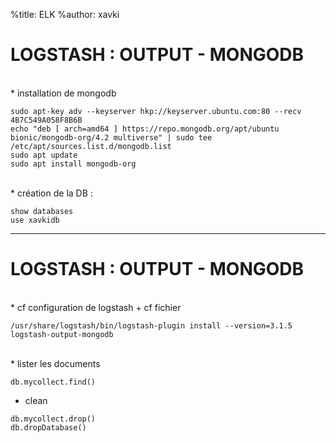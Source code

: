 %title: ELK
%author: xavki


# LOGSTASH : OUTPUT - MONGODB


<br>
* installation de mongodb

```
sudo apt-key adv --keyserver hkp://keyserver.ubuntu.com:80 --recv 4B7C549A058F8B6B
echo "deb [ arch=amd64 ] https://repo.mongodb.org/apt/ubuntu bionic/mongodb-org/4.2 multiverse" | sudo tee /etc/apt/sources.list.d/mongodb.list
sudo apt update
sudo apt install mongodb-org
```

<br>
* création de la DB :

```
show databases
use xavkidb
```

-------------------------------------------------------------------------------------

# LOGSTASH : OUTPUT - MONGODB


<br>
* cf configuration de logstash + cf fichier

```
/usr/share/logstash/bin/logstash-plugin install --version=3.1.5 logstash-output-mongodb
```


<br>
* lister les documents

```
db.mycollect.find()
```

* clean

```
db.mycollect.drop()
db.dropDatabase() 
```

